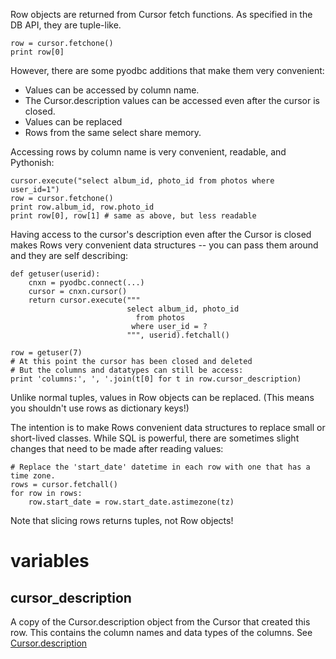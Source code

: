 Row objects are returned from Cursor fetch functions.  As specified in the DB API, they are tuple-like.

```
row = cursor.fetchone()
print row[0]
```

However, there are some pyodbc additions that make them very convenient:

  * Values can be accessed by column name.
  * The Cursor.description values can be accessed even after the cursor is closed.
  * Values can be replaced
  * Rows from the same select share memory.

Accessing rows by column name is very convenient, readable, and Pythonish:

```
cursor.execute("select album_id, photo_id from photos where user_id=1")
row = cursor.fetchone()
print row.album_id, row.photo_id
print row[0], row[1] # same as above, but less readable
```

Having access to the cursor's description even after the Cursor is closed makes Rows very convenient data structures -- you can pass them around and they are self describing:

```
def getuser(userid):
    cnxn = pyodbc.connect(...)
    cursor = cnxn.cursor()
    return cursor.execute("""
                          select album_id, photo_id 
                            from photos
                           where user_id = ?
                          """, userid).fetchall()

row = getuser(7)
# At this point the cursor has been closed and deleted
# But the columns and datatypes can still be access:
print 'columns:', ', '.join(t[0] for t in row.cursor_description)
```

Unlike normal tuples, values in Row objects can be replaced.  (This means you shouldn't use rows as dictionary keys!)

The intention is to make Rows convenient data structures to replace small or short-lived classes.  While SQL is powerful, there are sometimes slight changes that need to be made after reading values:

```
# Replace the 'start_date' datetime in each row with one that has a time zone.
rows = cursor.fetchall()
for row in rows:
    row.start_date = row.start_date.astimezone(tz)
```

Note that slicing rows returns tuples, not Row objects!

# variables #

## cursor\_description ##

A copy of the Cursor.description object from the Cursor that created this row.  This contains the column names and data types of the columns.  See [Cursor.description](Cursor.md)